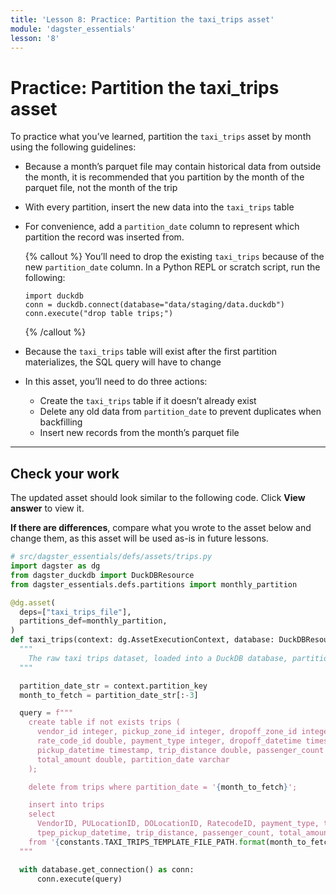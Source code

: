 ```yaml
---
title: 'Lesson 8: Practice: Partition the taxi_trips asset'
module: 'dagster_essentials'
lesson: '8'
---
```


# Practice: Partition the taxi_trips asset

To practice what you’ve learned, partition the `taxi_trips` asset by month using the following guidelines:

- Because a month’s parquet file may contain historical data from outside the month, it is recommended that you partition by the month of the parquet file, not the month of the trip

- With every partition, insert the new data into the `taxi_trips` table

- For convenience, add a `partition_date` column to represent which partition the record was inserted from. 

  {% callout %}
  You’ll need to drop the existing `taxi_trips` because of the new `partition_date` column. In a Python REPL or scratch script, run the following:

  ```
  import duckdb
  conn = duckdb.connect(database="data/staging/data.duckdb")
  conn.execute("drop table trips;")
  ```
  {% /callout %}

- Because the `taxi_trips` table will exist after the first partition materializes, the SQL query will have to change

- In this asset, you’ll need to do three actions:
  - Create the `taxi_trips` table if it doesn’t already exist
  - Delete any old data from `partition_date` to prevent duplicates when backfilling
  - Insert new records from the month’s parquet file

---

## Check your work

The updated asset should look similar to the following code. Click **View answer** to view it.

**If there are differences**, compare what you wrote to the asset below and change them, as this asset will be used as-is in future lessons.

```python {% obfuscated="true" %}
# src/dagster_essentials/defs/assets/trips.py
import dagster as dg
from dagster_duckdb import DuckDBResource
from dagster_essentials.defs.partitions import monthly_partition

@dg.asset(
  deps=["taxi_trips_file"],
  partitions_def=monthly_partition,
)
def taxi_trips(context: dg.AssetExecutionContext, database: DuckDBResource) -> None:
  """
    The raw taxi trips dataset, loaded into a DuckDB database, partitioned by month.
  """

  partition_date_str = context.partition_key
  month_to_fetch = partition_date_str[:-3]

  query = f"""
    create table if not exists trips (
      vendor_id integer, pickup_zone_id integer, dropoff_zone_id integer,
      rate_code_id double, payment_type integer, dropoff_datetime timestamp,
      pickup_datetime timestamp, trip_distance double, passenger_count double,
      total_amount double, partition_date varchar
    );

    delete from trips where partition_date = '{month_to_fetch}';

    insert into trips
    select
      VendorID, PULocationID, DOLocationID, RatecodeID, payment_type, tpep_dropoff_datetime,
      tpep_pickup_datetime, trip_distance, passenger_count, total_amount, '{month_to_fetch}' as partition_date
    from '{constants.TAXI_TRIPS_TEMPLATE_FILE_PATH.format(month_to_fetch)}';
  """

  with database.get_connection() as conn:
      conn.execute(query)
```
